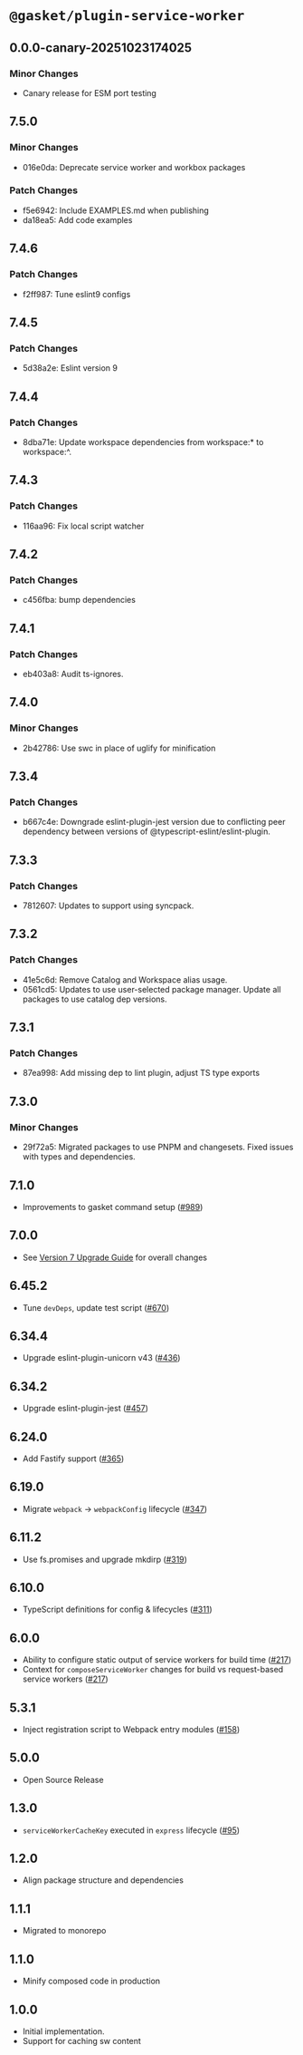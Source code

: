 # `@gasket/plugin-service-worker`

## 0.0.0-canary-20251023174025

### Minor Changes

- Canary release for ESM port testing

## 7.5.0

### Minor Changes

- 016e0da: Deprecate service worker and workbox packages

### Patch Changes

- f5e6942: Include EXAMPLES.md when publishing
- da18ea5: Add code examples

## 7.4.6

### Patch Changes

- f2ff987: Tune eslint9 configs

## 7.4.5

### Patch Changes

- 5d38a2e: Eslint version 9

## 7.4.4

### Patch Changes

- 8dba71e: Update workspace dependencies from workspace:\* to workspace:^.

## 7.4.3

### Patch Changes

- 116aa96: Fix local script watcher

## 7.4.2

### Patch Changes

- c456fba: bump dependencies

## 7.4.1

### Patch Changes

- eb403a8: Audit ts-ignores.

## 7.4.0

### Minor Changes

- 2b42786: Use swc in place of uglify for minification

## 7.3.4

### Patch Changes

- b667c4e: Downgrade eslint-plugin-jest version due to conflicting peer dependency between versions of @typescript-eslint/eslint-plugin.

## 7.3.3

### Patch Changes

- 7812607: Updates to support using syncpack.

## 7.3.2

### Patch Changes

- 41e5c6d: Remove Catalog and Workspace alias usage.
- 0561cd5: Updates to use user-selected package manager. Update all packages to use catalog dep versions.

## 7.3.1

### Patch Changes

- 87ea998: Add missing dep to lint plugin, adjust TS type exports

## 7.3.0

### Minor Changes

- 29f72a5: Migrated packages to use PNPM and changesets. Fixed issues with types and dependencies.

## 7.1.0

- Improvements to gasket command setup ([#989])

## 7.0.0

- See [Version 7 Upgrade Guide] for overall changes

## 6.45.2

- Tune `devDeps`, update test script ([#670])

## 6.34.4

- Upgrade eslint-plugin-unicorn v43 ([#436])

## 6.34.2

- Upgrade eslint-plugin-jest ([#457])

## 6.24.0

- Add Fastify support ([#365])

## 6.19.0

- Migrate `webpack` -> `webpackConfig` lifecycle ([#347])

## 6.11.2

- Use fs.promises and upgrade mkdirp ([#319])

## 6.10.0

- TypeScript definitions for config & lifecycles ([#311])

## 6.0.0

- Ability to configure static output of service workers for build time ([#217])
- Context for `composeServiceWorker` changes for build vs request-based service workers ([#217])

## 5.3.1

- Inject registration script to Webpack entry modules ([#158])

## 5.0.0

- Open Source Release

## 1.3.0

- `serviceWorkerCacheKey` executed in `express` lifecycle ([#95])

## 1.2.0

- Align package structure and dependencies

## 1.1.1

- Migrated to monorepo

## 1.1.0

- Minify composed code in production

## 1.0.0

- Initial implementation.
- Support for caching sw content

[Version 7 Upgrade Guide]: /docs/upgrade-to-7.md
[#95]: https://github.com/godaddy/gasket/pull/95
[#158]: https://github.com/godaddy/gasket/pull/158
[#217]: https://github.com/godaddy/gasket/pull/217
[#311]: https://github.com/godaddy/gasket/pull/311
[#319]: https://github.com/godaddy/gasket/pull/319
[#347]: https://github.com/godaddy/gasket/pull/347
[#365]: https://github.com/godaddy/gasket/pull/365
[#436]: https://github.com/godaddy/gasket/pull/436
[#457]: https://github.com/godaddy/gasket/pull/457
[#670]: https://github.com/godaddy/gasket/pull/670
[#989]: https://github.com/godaddy/gasket/pull/989
